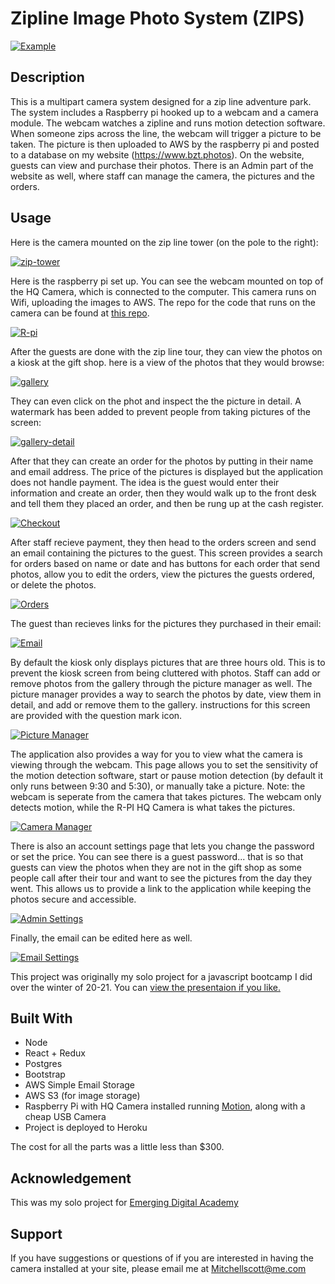 # Zipline Image Photo System (ZIPS)

[![Example](/demo-pics/example.jpg "Login Page")](https://ibb.co/H7yDnGq)

## Description

This is a multipart camera system designed for a zip line adventure park. The system includes a Raspberry pi hooked up to a webcam and a camera module. The webcam watches a zipline and runs motion detection software. When someone zips across the line, the webcam will trigger a picture to be taken. The picture is then uploaded to AWS by the raspberry pi and posted to a database on my website (https://www.bzt.photos). On the website, guests can view and purchase their photos. There is an Admin part of the website as well, where staff can manage the camera, the pictures and the orders.

## Usage

Here is the camera mounted on the zip line tower (on the pole to the right):

[![zip-tower](/demo-pics/camera-setup.JPG "Camera Setup")](https://ibb.co/ncv4Br9)

Here is the raspberry pi set up. You can see the webcam mounted on top of the HQ Camera, which is connected to the computer. This camera runs on Wifi, uploading the images to AWS. The repo for the code that runs on the camera can be found at [this repo](https://github.com/Mitchellscot/zips-pi-server).

[![R-pi](/demo-pics/raspberry-pi.JPG "Camera Setup")](https://ibb.co/4N3WfRS)

After the guests are done with the zip line tour, they can view the photos on a kiosk at the gift shop. here is a view of the photos that they would browse:

[![gallery](/demo-pics/gallery-photos.jpg "kiosk")](https://ibb.co/JqKqqbC)

They can even click on the phot and inspect the the picture in detail. A watermark has been added to prevent people from taking pictures of the screen:

[![gallery-detail](/demo-pics/gallery-photo.jpg "picture detail")](https://ibb.co/WDgKyfc)

After that they can create an order for the photos by putting in their name and email address. The price of the pictures is displayed but the application does not handle payment. The idea is the guest would enter their information and create an order, then they would walk up to the front desk and tell them they placed an order, and then be rung up at the cash register. 

[![Checkout](/demo-pics/checkout.jpg "Checkout screen")](https://ibb.co/cDQn220)

After staff recieve payment, they then head to the orders screen and send an email containing the pictures to the guest. This screen provides a search for orders based on name or date and has buttons for each order that send photos, allow you to edit the orders, view the pictures the guests ordered, or delete the photos.

[![Orders](/demo-pics/admin-orders.jpg "Orders screen")](https://ibb.co/Mnr1TJc)

The guest than recieves links for the pictures they purchased in their email:

[![Email](/demo-pics/email-example.jpg "Orders screen")](https://ibb.co/Sm54NT5)

By default the kiosk only displays pictures that are three hours old. This is to prevent the kiosk screen from being cluttered with photos. Staff can add or remove photos from the gallery through the picture manager as well. The picture manager provides a way to search the photos by date, view them in detail, and add or remove them to the gallery. instructions for this screen are provided with the question mark icon.

[![Picture Manager](/demo-pics/admin-photos.jpg "Picture Manager screen")](https://ibb.co/5RvQ22H)

The application also provides a way for you to view what the camera is viewing through the webcam. This page allows you to set the sensitivity of the motion detection software, start or pause motion detection (by default it only runs between 9:30 and 5:30), or manually take a picture. Note: the webcam is seperate from the camera that takes pictures. The webcam only detects motion, while the R-PI HQ Camera is what takes the pictures.

[![Camera Manager](/demo-pics/camera-settings.jpg "Picture Manager screen")](https://ibb.co/FYfD31D)

There is also an account settings page that lets you change the password or set the price. You can see there is a guest password... that is so that guests can view the photos when they are not in the gift shop as some people call after their tour and want to see the pictures from the day they went. This allows us to provide a link to the application while keeping the photos secure and accessible.

[![Admin Settings](/demo-pics/admin-settings.jpg "admin settings screen")](https://ibb.co/3kwCsWt)

Finally, the email can be edited here as well.

[![Email Settings](/demo-pics/email-settings.jpg "admin settings screen")](https://ibb.co/swJbK3R)

This project was originally my solo project for a javascript bootcamp I did over the winter of 20-21. You can [view the presentaion if you like.](https://www.youtube.com/watch?v=Ei-ZUtdrTKw)

## Built With

- Node
- React + Redux
- Postgres
- Bootstrap
- AWS Simple Email Storage
- AWS S3 (for image storage)
- Raspberry Pi with HQ Camera installed running [Motion](https://motion-project.github.io/), along with a cheap USB Camera
- Project is deployed to Heroku

The cost for all the parts was a little less than $300.

## Acknowledgement
This was my solo project for [Emerging Digital Academy](https://www.emergingacademy.org/) 

## Support
If you have suggestions or questions of if you are interested in having the camera installed at your site, please email me at Mitchellscott@me.com
